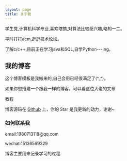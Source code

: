 ```yaml
---
layout: page
title: 关于我 
---
```


学生党,计算机科学专业,喜欢瞎搞,对算法比较感兴趣,略知一二。
<p>
平时打打acm,逛逛技术论坛。
<p>
了解c/c++,目前正在学习java和SQL,自学Python---ing。

<p>

### <h2> 我的博客 </h2>  

<p>

这个博客模板是我搬来的,自己会用已经很满足了(^_^)。

<p>

如果你想搭建一个跟我一样的博客，可以看这位大佬的文章 

教程
<p> 
博客源码在 <a target="_blank" href='https://github.com/wjimin/wjimin.github.io'>Github</a> 上，你的 Star 是我更新的动力，谢谢~

<p>

### 如何联系我   

<p> 
email:1980713118@qq.com       
<p> 
wechat:15136569329    
<p> 
博客主要用来记录学习的过程.
<p> 




